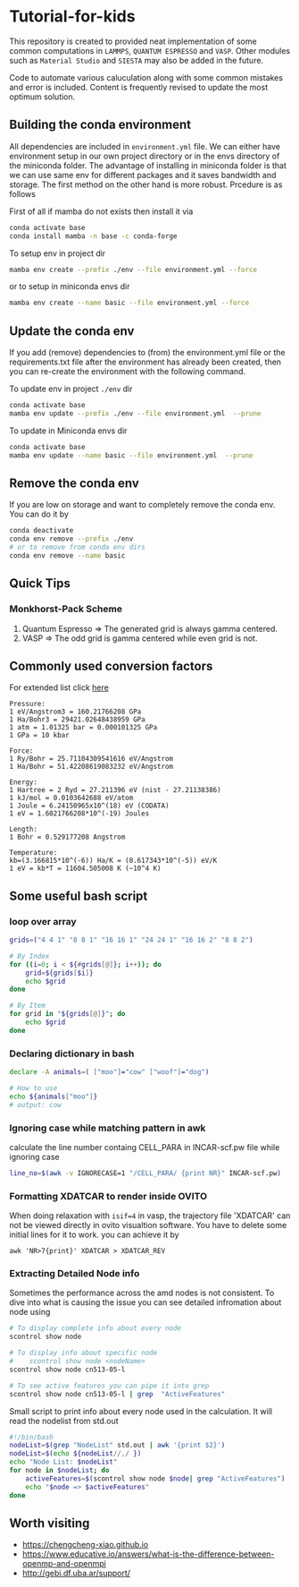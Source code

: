 # Tutorial-for-kids

This repository is created to provided neat implementation of some common computations in `LAMMPS`, `QUANTUM ESPRESSO` and `VASP`. Other modules such as `Material Studio` and `SIESTA` may also be added in the future.

Code to automate various caluculation along with some common mistakes and error is included. Content is frequently revised to update the most optimum solution.

## Building the conda environment

All dependencies are included in `environment.yml` file. We can either have environment setup in our own project directory 
or in the envs directory of the miniconda folder. The advantage of installing in miniconda folder is that we can use same env
for different packages and it saves bandwidth and storage. The first method on the other hand is more robust. Prcedure is as follows

First of all if mamba do not exists then install it via
```bash
conda activate base
conda install mamba -n base -c conda-forge
```

To setup env in project dir 
```bash
mamba env create --prefix ./env --file environment.yml --force
```
or to setup in miniconda envs dir
```bash
mamba env create --name basic --file environment.yml --force
```

## Update the conda env

If you add (remove) dependencies to (from) the environment.yml file or the requirements.txt file
after the environment has already been created, then you can re-create the environment with the
following command.

To update env in project `./env` dir
```bash
conda activate base
mamba env update --prefix ./env --file environment.yml  --prune
```

To update in Miniconda envs dir
```bash
conda activate base
mamba env update --name basic --file environment.yml  --prune
```

## Remove the conda env

If you are low on storage and want to completely remove the conda env. You can do it by 

```bash
conda deactivate
conda env remove --prefix ./env
# or to remove from conda env dirs
conda env remove --name basic
```

## Quick Tips

### Monkhorst-Pack Scheme

1. Quantum Espresso => The generated grid is always gamma centered.
2. VASP => The odd grid is gamma centered while even grid is not.

## Commonly used conversion factors
For extended list click [here](./convFactors.md)
```text
Pressure:
1 eV/Angstrom3 = 160.21766208 GPa
1 Ha/Bohr3 = 29421.02648438959 GPa
1 atm = 1.01325 bar = 0.000101325 GPa
1 GPa = 10 kbar

Force:
1 Ry/Bohr = 25.71104309541616 eV/Angstrom
1 Ha/Bohr = 51.42208619083232 eV/Angstrom

Energy:
1 Hartree = 2 Ryd = 27.211396 eV (nist - 27.21138386)
1 kJ/mol = 0.0103642688 eV/atom
1 Joule = 6.24150965x10^(18) eV (CODATA)
1 eV = 1.6021766208*10^(-19) Joules

Length:
1 Bohr = 0.529177208 Angstrom

Temperature:
kb=(3.166815*10^(-6)) Ha/K = (8.617343*10^(-5)) eV/K
1 eV = kb*T = 11604.505008 K (~10^4 K)
```

## Some useful bash script

### loop over array

```bash
grids=("4 4 1" "8 8 1" "16 16 1" "24 24 1" "16 16 2" "8 8 2")

# By Index
for ((i=0; i < ${#grids[@]}; i++)); do
    grid=${grids[$i]}
    echo $grid
done

# By Item 
for grid in "${grids[@]}"; do
    echo $grid
done
```

### Declaring dictionary in bash

```bash
declare -A animals=( ["moo"]="cow" ["woof"]="dog")

# How to use
echo ${animals["moo"]}
# output: cow
```

### Ignoring case while matching pattern in awk

calculate the line number containg CELL_PARA in INCAR-scf.pw file while ignoring case

```bash
line_no=$(awk -v IGNORECASE=1 "/CELL_PARA/ {print NR}" INCAR-scf.pw)
```

### Formatting XDATCAR to render inside OVITO

When doing relaxation with `isif=4` in vasp, the trajectory file 'XDATCAR' can not be viewed directly in ovito visualtion software. You have to delete some
initial lines for it to work. you can achieve it by 

```
awk 'NR>7{print}' XDATCAR > XDATCAR_REV
```

### Extracting Detailed Node info

Sometimes the performance across the amd nodes is not consistent. To dive into what is causing the issue you can see detailed infromation about node using 

```bash
# To display complete info about every node
scontrol show node

# To display info about specific node
#    scontrol show node <nodeName>
scontrol show node cn513-05-l

# To see active features you can pipe it into grep 
scontrol show node cn513-05-l | grep  "ActiveFeatures" 
```

Small script to print info about every node used in the calculation. It will read the nodelist from std.out

```bash
#!/bin/bash
nodeList=$(grep "NodeList" std.out | awk '{print $2}')
nodeList=$(echo ${nodeList//,/ })
echo "Node List: $nodeList"
for node in $nodeList; do
    activeFeatures=$(scontrol show node $node| grep "ActiveFeatures")
    echo "$node => $activeFeatures"
done
```

## Worth visiting
* https://chengcheng-xiao.github.io
* https://www.educative.io/answers/what-is-the-difference-between-openmp-and-openmpi
* http://gebi.df.uba.ar/support/